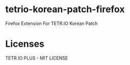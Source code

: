 # tetrio-korean-patch-firefox
Firefox Extension For TETR.IO Korean Patch

# Licenses
TETR.IO PLUS - MIT LICENSE